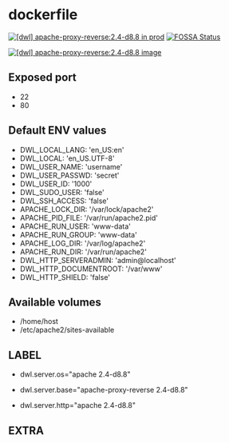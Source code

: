 # dockerfile

[![[dwl] apache-proxy-reverse:2.4-d8.8 in prod][badge-shields]](https://hub.docker.com/r/davask/d-apache-proxy-reverse/)
[![FOSSA Status][badge-fossa]](https://app.fossa.io/projects/git%2Bhttps%3A%2F%2Fgithub.com%2Fdavask%2Fd-apache-proxy-reverse?ref=badge_shield)

[![[dwl] apache-proxy-reverse:2.4-d8.8 image][badge-docker]](https://hub.docker.com/r/davask/d-apache-proxy-reverse/)

[badge-docker]: https://dockeri.co/image/davask/d-apache-proxy-reverse "[dwl] apache-proxy-reverse:2.4-d8.8 image"
[badge-shields]: https://img.shields.io/badge/davask%2Fd--apache--proxy-reverse-prod-brightgreen.svg?style=flat "[dwl] apache-proxy-reverse:2.4-d8.8 in prod"
[badge-fossa]: https://app.fossa.io/api/projects/git%2Bhttps%3A%2F%2Fgithub.com%2Fdavask%2Fd-apache-proxy-reverse.svg?type=shield "[dwl] apache-proxy-reverse:2.4-d8.8 license"

## Exposed port

- 22
- 80
## Default ENV values

- DWL_LOCAL_LANG: 'en_US:en'
- DWL_LOCAL: 'en_US.UTF-8'
- DWL_USER_NAME: 'username'
- DWL_USER_PASSWD: 'secret'
- DWL_USER_ID: '1000'
- DWL_SUDO_USER: 'false'
- DWL_SSH_ACCESS: 'false'
- APACHE_LOCK_DIR: '/var/lock/apache2'
- APACHE_PID_FILE: '/var/run/apache2.pid'
- APACHE_RUN_USER: 'www-data'
- APACHE_RUN_GROUP: 'www-data'
- APACHE_LOG_DIR: '/var/log/apache2'
- APACHE_RUN_DIR: '/var/run/apache2'
- DWL_HTTP_SERVERADMIN: 'admin@localhost'
- DWL_HTTP_DOCUMENTROOT: '/var/www'
- DWL_HTTP_SHIELD: 'false'
## Available volumes

- /home/host
- /etc/apache2/sites-available
## LABEL

- dwl.server.os="apache 2.4-d8.8"

- dwl.server.base="apache-proxy-reverse 2.4-d8.8"

- dwl.server.http="apache 2.4-d8.8"

## EXTRA


